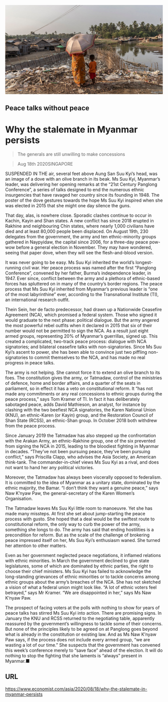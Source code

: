![](./images/20200822_ASP001.jpg)

## Peace talks without peace

# Why the stalemate in Myanmar persists

> The generals are still unwilling to make concessions

> Aug 18th 2020SINGAPORE

SUSPENDED IN THE air, several feet above Aung San Suu Kyi’s head, was an image of a dove with an olive branch in its beak. Ms Suu Kyi, Myanmar’s leader, was delivering her opening remarks at the “21st Century Panglong Conference”, a series of talks designed to end the numerous ethnic insurgencies that have ravaged her country since its founding in 1948. The poster of the dove gestures towards the hope Ms Suu Kyi inspired when she was elected in 2015 that she might one day silence the guns.

That day, alas, is nowhere close. Sporadic clashes continue to occur in Kachin, Kayin and Shan states. A new conflict has since 2018 erupted in Rakhine and neighbouring Chin states, where nearly 1,000 civilians have died and at least 80,000 people been displaced. On August 19th, 230 delegates from the government, the army and ten ethnic-minority groups gathered in Naypyidaw, the capital since 2006, for a three-day peace pow-wow before a general election in November. They may have wondered, seeing that paper dove, when they will see the flesh-and-blood version.

It was never going to be easy. Ms Suu Kyi inherited the world’s longest-running civil war. Her peace process was named after the first “Panglong Conference”, convened by her father, Burma’s independence leader, in 1947. Ever since, conflict between the army and a plethora of ethnic-based forces has spluttered on in many of the country’s border regions. The peace process that Ms Suu Kyi inherited from Myanmar’s previous leader is “one of the most labyrinthine” ever, according to the Transnational Institute (TI), an international research outfit.

Thein Sein, her de facto predecessor, had drawn up a Nationwide Ceasefire Agreement (NCA), which promised a federal system. Those who signed it would graduate to the next phase: political dialogue. But the army angered the most powerful rebel outfits when it declared in 2015 that six of their number would not be permitted to sign the NCA. As a result just eight armed groups, representing 20% of Myanmar’s guerrillas, signed up. This created a complicated, two-track peace process: dialogue with NCA signatories; and bilateral ceasefire talks with non-signatories. Since Ms Suu Kyi’s ascent to power, she has been able to convince just two piffling non-signatories to commit themselves to the NCA, and has made no real progress in peace talks.

The army is not helping. She cannot force it to extend an olive branch to its foes. The constitution gives the army, or Tatmadaw, control of the ministries of defence, home and border affairs, and a quarter of the seats in parliament, so in effect it has a veto on constitutional reform. It “has not made any commitments or any real concessions to ethnic groups during the peace process,” says Tom Kramer of TI. In fact it has deliberately sabotaged peace, adds David Mathieson, an analyst, for instance by clashing with the two beefiest NCA signatories, the Karen National Union (KNU), an ethnic-Karen (or Kayin) group, and the Restoration Council of Shan State (RCSS), an ethnic-Shan group. In October 2018 both withdrew from the peace process.

Since January 2019 the Tatmadaw has also stepped up the confrontation with the Arakan Army, an ethnic-Rakhine group, one of the six prevented from signing the NCA in 2015, leading to the bloodiest fighting in Myanmar in decades. “They’ve not been pursuing peace, they’ve been pursuing conflict,” says Priscilla Clapp, who advises the Asia Society, an American think-tank. The commander-in-chief views Ms Suu Kyi as a rival, and does not want to hand her any political victories.

Moreover, the Tatmadaw has always been viscerally opposed to federalism. It is committed to the idea of Myanmar as a unitary state, dominated by the ethnic majority, the Bamar. “I don’t think they want a genuine peace,” says Naw K’nyaw Paw, the general-secretary of the Karen Women’s Organisation.

The Tatmadaw leaves Ms Suu Kyi little room to manoeuvre. Yet she has made many missteps. At first she set about jump-starting the peace process with gusto. She hoped that a deal would be the swiftest route to constitutional reform, the only way to curb the power of the army, something she longs to do. The army has said that ending hostilities is a precondition for reform. But as the scale of the challenge of brokering peace impressed itself on her, Ms Suu Kyi’s enthusiasm waned. She turned her attention to other matters.

Even as her government neglected peace negotiations, it inflamed relations with ethnic minorities. In March the government declined to give state legislatures, some of which are dominated by ethnic parties, the right to choose their chief ministers. Ms Suu Kyi has failed to acknowledge the long-standing grievances of ethnic minorities or to tackle concerns among ethnic groups about the army’s breaches of the NCA. She has not sketched a vision of what a federal union might look like. “A lot of ethnic voters feel betrayed,” says Mr Kramer. “We are disappointed in her,” says Ms Naw K’nyaw Paw.

The prospect of facing voters at the polls with nothing to show for years of peace talks has stirred Ms Suu Kyi into action. There are promising signs. In January the KNU and RCSS returned to the negotiating table, apparently reassured by the government’s willingness to tackle some of their concerns. But none of the principles likely to be agreed on at Panglong goes beyond what is already in the constitution or existing law. And as Ms Naw K’nyaw Paw says, if the process does not include every armed group, “we are wasting a lot of our time.” She suspects that the government has convened this week’s conference merely to “save face” ahead of the election. It will do nothing to stop the fighting that she laments is “always” present in Myanmar.■

## URL

https://www.economist.com/asia/2020/08/18/why-the-stalemate-in-myanmar-persists
